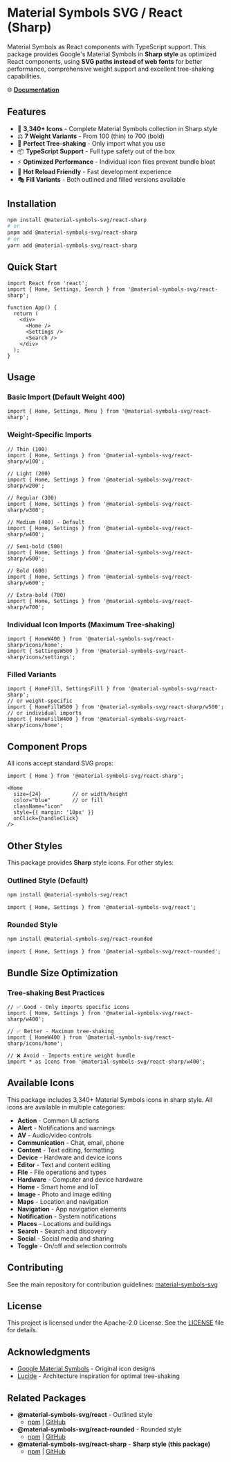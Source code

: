 # Material Symbols SVG / React (Sharp)

Material Symbols as React components with TypeScript support. This package provides Google's Material Symbols in **Sharp style** as optimized React components, using **SVG paths instead of web fonts** for better performance, comprehensive weight support and excellent tree-shaking capabilities.

🌐 **[Documentation](https://material-symbols-svg.vercel.app/)**

## Features

- 🎨 **3,340+ Icons** - Complete Material Symbols collection in Sharp style
- ⚖️ **7 Weight Variants** - From 100 (thin) to 700 (bold)
- 🌳 **Perfect Tree-shaking** - Only import what you use
- 📦 **TypeScript Support** - Full type safety out of the box
- ⚡ **Optimized Performance** - Individual icon files prevent bundle bloat
- 🔄 **Hot Reload Friendly** - Fast development experience
- 🎭 **Fill Variants** - Both outlined and filled versions available

## Installation

```bash
npm install @material-symbols-svg/react-sharp
# or
pnpm add @material-symbols-svg/react-sharp
# or
yarn add @material-symbols-svg/react-sharp
```

## Quick Start

```tsx
import React from 'react';
import { Home, Settings, Search } from '@material-symbols-svg/react-sharp';

function App() {
  return (
    <div>
      <Home />
      <Settings />
      <Search />
    </div>
  );
}
```

## Usage

### Basic Import (Default Weight 400)

```tsx
import { Home, Settings, Menu } from '@material-symbols-svg/react-sharp';
```

### Weight-Specific Imports

```tsx
// Thin (100)
import { Home, Settings } from '@material-symbols-svg/react-sharp/w100';

// Light (200)
import { Home, Settings } from '@material-symbols-svg/react-sharp/w200';

// Regular (300)
import { Home, Settings } from '@material-symbols-svg/react-sharp/w300';

// Medium (400) - Default
import { Home, Settings } from '@material-symbols-svg/react-sharp/w400';

// Semi-bold (500)
import { Home, Settings } from '@material-symbols-svg/react-sharp/w500';

// Bold (600)
import { Home, Settings } from '@material-symbols-svg/react-sharp/w600';

// Extra-bold (700)
import { Home, Settings } from '@material-symbols-svg/react-sharp/w700';
```

### Individual Icon Imports (Maximum Tree-shaking)

```tsx
import { HomeW400 } from '@material-symbols-svg/react-sharp/icons/home';
import { SettingsW500 } from '@material-symbols-svg/react-sharp/icons/settings';
```

### Filled Variants

```tsx
import { HomeFill, SettingsFill } from '@material-symbols-svg/react-sharp';
// or weight-specific
import { HomeFillW500 } from '@material-symbols-svg/react-sharp/w500';
// or individual imports
import { HomeFillW400 } from '@material-symbols-svg/react-sharp/icons/home';
```

## Component Props

All icons accept standard SVG props:

```tsx
import { Home } from '@material-symbols-svg/react-sharp';

<Home 
  size={24}          // or width/height
  color="blue"       // or fill
  className="icon"
  style={{ margin: '10px' }}
  onClick={handleClick}
/>
```

## Other Styles

This package provides **Sharp** style icons. For other styles:

### Outlined Style (Default)
```bash
npm install @material-symbols-svg/react
```

```tsx
import { Home, Settings } from '@material-symbols-svg/react';
```

### Rounded Style
```bash
npm install @material-symbols-svg/react-rounded
```

```tsx
import { Home, Settings } from '@material-symbols-svg/react-rounded';
```

## Bundle Size Optimization

### Tree-shaking Best Practices

```tsx
// ✅ Good - Only imports specific icons
import { Home, Settings } from '@material-symbols-svg/react-sharp/w400';

// ✅ Better - Maximum tree-shaking
import { HomeW400 } from '@material-symbols-svg/react-sharp/icons/home';

// ❌ Avoid - Imports entire weight bundle
import * as Icons from '@material-symbols-svg/react-sharp/w400';
```

## Available Icons

This package includes 3,340+ Material Symbols icons in sharp style. All icons are available in multiple categories:

- **Action** - Common UI actions
- **Alert** - Notifications and warnings  
- **AV** - Audio/video controls
- **Communication** - Chat, email, phone
- **Content** - Text editing, formatting
- **Device** - Hardware and device icons
- **Editor** - Text and content editing
- **File** - File operations and types
- **Hardware** - Computer and device hardware
- **Home** - Smart home and IoT
- **Image** - Photo and image editing
- **Maps** - Location and navigation
- **Navigation** - App navigation elements
- **Notification** - System notifications
- **Places** - Locations and buildings
- **Search** - Search and discovery
- **Social** - Social media and sharing
- **Toggle** - On/off and selection controls

## Contributing

See the main repository for contribution guidelines: [material-symbols-svg](https://github.com/k-s-h-r/material-symbols-svg)

## License

This project is licensed under the Apache-2.0 License. See the [LICENSE](../../LICENSE) file for details.

## Acknowledgments

- [Google Material Symbols](https://fonts.google.com/icons) - Original icon designs
- [Lucide](https://lucide.dev/) - Architecture inspiration for optimal tree-shaking

## Related Packages

- **@material-symbols-svg/react** - Outlined style
  - [npm](https://www.npmjs.com/package/@material-symbols-svg/react) | [GitHub](../react)
- **@material-symbols-svg/react-rounded** - Rounded style
  - [npm](https://www.npmjs.com/package/@material-symbols-svg/react-rounded) | [GitHub](../react-rounded)
- **@material-symbols-svg/react-sharp** - **Sharp style (this package)**
  - [npm](https://www.npmjs.com/package/@material-symbols-svg/react-sharp) | [GitHub](../react-sharp)

